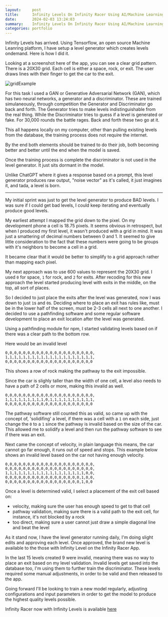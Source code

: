 ```yaml
---
layout:     post
title:      Infinity Levels On Infinity Racer Using AI/Machine Learning With Tensorflow
date:       2024-02-03 13:24:03
summary:    Infinity Levels On Infinity Racer Using AI/Machine Learning With Tensorflow
categories: portfolio
---
```


Infinity Levels has arrived. Using Tensorflow, an open source Machine Leanring platform, I have setup a level generator which creates levels ondemand. Here is how I did it.

Looking at a screenshot here of the app, you can see a clear grid pattern. There is a 20X30 grid. Each cell is either a space, rock, or exit. The user draws lines with their finger to get the car to the exit. 

![gridExample](/assets/20240204/gridExample.png)

For this task I used a GAN or Generative Adversarial Network (GAN), which has two neural networks, a generator and a discriminator. These are trained simulaneously, through competition the Generator and Discriminator go back and forth. The Generator tries to make levels indistinguishable from the real thing. While the Discriminator tries to guess if a level is generated or fake. For 30,000 rounds the battle rages. Back and forth these two go at it. 

This all happens locally on my computer, other than pulling existing levels from the database, the training process does not require the internet. 

By the end both elements should be trained to do their job, both becoming better and better until the end when the model is saved.

Once the training process is complete the discriminator is not used in the level generator. It just sits dormant in the model.

Unlike ChatGPT where it gives a response based on a prompt, this level generator produces raw output, "noise vector" as it's called, it just imagines it, and tada, a level is born.

----

My initial sprint was just to get the level generator to produce BAD levels. I was sure if I could get bad levels, I could keep iterating and eventually produce good levels. 

My earliest attempt I mapped the grid down to the pixel. On my development phone a cell is 18.75 pixels. It seems obvious in retrospect, but when I produced my first level, it wasn't produced with a grid in mind. It was just a smattering of decimal numbers between 0 and 1. It seemed to give little consideration to the fact that these numbers were going to be groups with it's neighbors to become a cell in a grid.

It became clear that it would be better to simplify to a grid approach rather than mapping each pixel.

My next approach was to use 600 values to represent the 20X30 grid. I used `0` for space, `1` for rock, and `2` for exits. After recoding for this new approach the level started producing level with exits in the middle, on the top, all sort of places.

So I decided to just place the exits after the level was generated, now I was down to just `1`s and `0`s. Deciding where to place an exit has rules like, must be in the lower half of the screen, must be 2-3 cells all next to one another. I decided to use a pathfinding software and some regular software development to place an exit location after the level was generated.

Using a pathfinding module for npm, I started validating levels based on if there was a clear path to the bottom row.

Here would be an invalid level

```        
0,0,0,0,0,0,0,0,0,0,0,0,0,0,0,0,0,0,0,0,
1,1,1,1,1,1,1,1,1,1,1,1,1,1,1,1,1,1,1,1,
0,0,0,0,0,0,0,0,0,0,0,0,0,0,0,0,0,0,0,0     
```

This shows a row of rock making the pathway to the exit impossible.

Since the car is slighly taller than the width of one cell, a level also needs to have a path of 2 cells or more, making this invalid as well.

```        
0,0,0,0,0,0,0,0,0,0,0,0,0,0,0,0,0,0,0,0,
1,1,1,1,1,1,1,1,1,0,1,1,1,1,1,1,1,1,1,1,
0,0,0,0,0,0,0,0,0,0,0,0,0,0,0,0,0,0,0,0     
```

The pathway software still counted this as valid, so came up with the concept of, 'solidifing' a level, if there was a cell with a `1` on each side, just change the `0` to a `1` since the pathway is invalid based on the size of the car. This allowed me to solidify a level and then run the pathway software to see if there was an exit.

Next came the concept of velocity, in plain language this means, the car cannot go far enough, it runs out of speed and stops. This example below shows an invalid level based on the car not having enough velocity.

```
0,0,0,0,0,0,0,0,0,0,0,0,0,0,0,0,0,0,0,0,
0,0,0,0,0,0,0,0,0,0,0,0,0,0,0,0,0,0,0,0,
1,1,1,1,1,1,1,1,1,1,1,1,1,1,1,1,1,1,0,0,
0,0,0,0,0,0,0,0,0,0,0,0,0,0,0,0,0,1,0,0,
0,0,0,0,0,0,0,0,0,0,0,0,0,0,0,0,0,1,0,0
```

Once a level is determined valid, I select a placement of the exit cell based on:

- velocity, making sure the user has enough speed to get to that cell
- pathway validation, making sure there is a valid path to the exit cell, for instance, it's not blocked by a rock
- too direct, making sure a user cannot just draw a simple diagonal line and beat the level

As it stand now, I have the level generator running daily, I'm doing slight edits and approving each level. Once approved, the brand new level is available to the those with Infinity Level on the Infinity Racer App.

In the last 15 levels created 9 were invalid, meaning there was no way to place an exit based on my level validation. Invalid levels get saved into the database too, I'm using them to further train the discriminator. These levels required some manual adjustments, in order to be valid and then released to the app. 

Going forward I'll be looking to train a new model regularly, adjusting configurations and input parameters in order to get the model to produce the highest quality levels possible.

Infinity Racer now with Infinity Levels is available [here](https://apps.apple.com/us/app/infinity-racer/id6464310248?uo=4)
